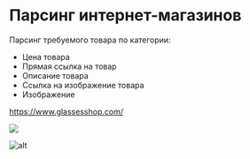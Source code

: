 # Парсинг интернет-магазинов

Парсинг требуемого товара по категории:
+ Цена товара
+ Прямая ссылка на товар
+ Описание товара
+ Ссылка на изображение товара
+ Изображение

https://www.glassesshop.com/

![](/images/2020-06-07_12-54-09.png)

![alt](/images/2020-06-07_12-55-14.png)
